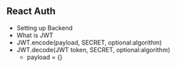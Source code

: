 ## React Auth

- Setting up Backend
- What is JWT
- JWT.encode(payload, SECRET, optional:algorithm)
- JWT.decode(JWT token, SECRET, optional:algorithm)
  - payload = {}
